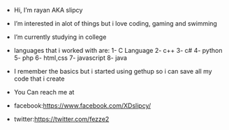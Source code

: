 - Hi, I’m rayan AKA slipcy
- I’m interested in alot of things but i love coding, gaming and swimming 
- I’m currently studying in college
- languages that i worked with are:
1- C Language
2- c++
3- c#
4- python
5- php
6- html,css
7- javascript
8- java

- I remember the basics but i started using gethup so i can save all my code that i create

- You Can reach me at 
- facebook:https://www.facebook.com/XDslipcy/
- twitter:https://twitter.com/fezze2

<!---
XDslipcy/XDslipcy is a ✨ special ✨ repository because its `README.md` (this file) appears on your GitHub profile.
You can click the Preview link to take a look at your changes.
--->
